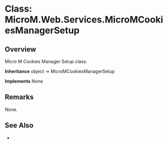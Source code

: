 # Class: MicroM.Web.Services.MicroMCookiesManagerSetup
## Overview
Micro M Cookies Manager Setup class.

**Inheritance**
object -> MicroMCookiesManagerSetup

**Implements**
None

## Remarks
None.

## See Also
-